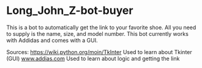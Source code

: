 # Long_John_Z-bot-buyer
This is a bot to automatically get the link to your favorite shoe. All you need to supply is the name, size, and model number.
This bot currently works with Addidas and comes with a GUI. 

Sources:
https://wiki.python.org/moin/TkInter                                                                                           Used to learn about Tkinter (GUI)
www.addias.com                                                                                                                Used to learn about logic and getting the link
